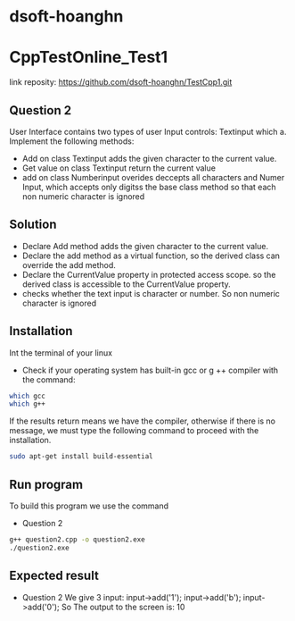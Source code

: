 # dsoft-hoanghn
# CppTestOnline_Test1
link reposity:  https://github.com/dsoft-hoanghn/TestCpp1.git
## Question 2
User Interface contains two types of user Input controls: Textinput which a.
Implement the following methods:
- Add on class Textinput adds the given character to the current value.
- Get value on class Textinput return the current value 
- add on class Numberinput overides deccepts all characters and Numer Input, which accepts only digitss the base class method so that each non numeric character is ignored
## Solution
- Declare Add method adds the given character to the current value.
- Declare the add method as a virtual function, so the derived class can override the add method.
- Declare the CurrentValue property in protected access scope. so the derived class is accessible to the CurrentValue property.
- checks whether the text input is character or number. So non numeric character is ignored
## Installation
Int the terminal of your linux
- Check if your operating system has built-in gcc or g ++ compiler with the command:
```sh
which gcc
which g++
```
If the results return means we have the compiler, otherwise if there is no message, we must type the following command to proceed with the installation.
```sh
sudo apt-get install build-essential
```
## Run program
To build this program we use the command
- Question 2
```sh
g++ question2.cpp -o question2.exe
./question2.exe
```
## Expected result
- Question 2
We give 3 input:
    input->add('1');
    input->add('b');
    input->add('0');
So The output to the screen is: 10

[//]: # (These are reference links used in the body of this note and get stripped out when the markdown processor does its job. There is no need to format nicely because it shouldn't be seen. Thanks SO - http://stackoverflow.com/questions/4823468/store-comments-in-markdown-syntax)

   [dill]: <https://github.com/joemccann/dillinger>
   [git-repo-url]: <https://github.com/joemccann/dillinger.git>
   [john gruber]: <http://daringfireball.net>
   [df1]: <http://daringfireball.net/projects/markdown/>
   [markdown-it]: <https://github.com/markdown-it/markdown-it>
   [Ace Editor]: <http://ace.ajax.org>
   [node.js]: <http://nodejs.org>
   [Twitter Bootstrap]: <http://twitter.github.com/bootstrap/>
   [jQuery]: <http://jquery.com>
   [@tjholowaychuk]: <http://twitter.com/tjholowaychuk>
   [express]: <http://expressjs.com>
   [AngularJS]: <http://angularjs.org>
   [Gulp]: <http://gulpjs.com>

   [PlDb]: <https://github.com/joemccann/dillinger/tree/master/plugins/dropbox/README.md>
   [PlGh]: <https://github.com/joemccann/dillinger/tree/master/plugins/github/README.md>
   [PlGd]: <https://github.com/joemccann/dillinger/tree/master/plugins/googledrive/README.md>
   [PlOd]: <https://github.com/joemccann/dillinger/tree/master/plugins/onedrive/README.md>
   [PlMe]: <https://github.com/joemccann/dillinger/tree/master/plugins/medium/README.md>
   [PlGa]: <https://github.com/RahulHP/dillinger/blob/master/plugins/googleanalytics/README.md>
